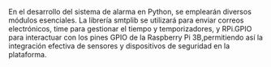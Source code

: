 En el desarrollo del sistema de alarma en Python, se emplearán diversos módulos esenciales. La librería smtplib se utilizará para enviar correos electrónicos, 
time para gestionar el tiempo y temporizadores, y RPi.GPIO para interactuar con los pines GPIO de la Raspberry Pi 3B,permitiendo así la integración efectiva de 
sensores y dispositivos de seguridad en la plataforma.
